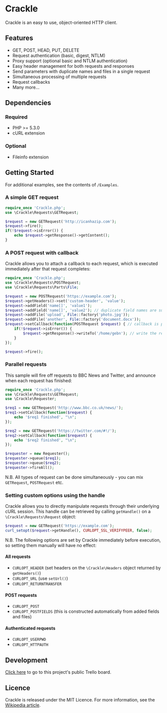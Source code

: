 # Crackle

Crackle is an easy to use, object-oriented HTTP client.

## Features

 - GET, POST, HEAD, PUT, DELETE
 - Request authentication (basic, digest, NTLM)
 - Proxy support (optional basic and NTLM authentication)
 - Easy header management for both requests and responses
 - Send parameters with duplicate names and files in a single request
 - Simultaneous processing of multiple requests
 - Request callbacks
 - Many more...

## Dependencies

### Required

 - PHP >= 5.3.0
 - cURL extension

### Optional

 - Fileinfo extension

## Getting Started

For additional examples, see the contents of `/Examples`.

### A simple GET request

````php
require_once 'Crackle.php';
use \Crackle\Requests\GETRequest;

$request = new GETRequest('http://icanhazip.com');
$request->fire();
if(!$request->isError()) {
	echo $request->getResponse()->getContent();
}
````

### A POST request with callback

Crackle allows you to attach a callback to each request, which is executed immediately after that request completes:

````php
require_once 'Crackle.php';
use \Crackle\Requests\POSTRequest;
use \Crackle\Requests\Parts\File;

$request = new POSTRequest('https://example.com');
$request->getHeaders()->set('custom-header', 'value');
$request->addField('name[]', 'value1');
$request->addField('name[]', 'value2'); // duplicate field names are supported
$request->addFile('upload', File::factory('photo.jpg'));
$request->addFile('another', File::factory('document.docx'));
$request->setCallback(function(POSTRequest $request) { // callback is passed the original request object
	if(!$request->isError()) {
		$request->getResponse()->writeTo('/home/gebn'); // write the response to a file
	}
});

$request->fire();
````

### Parallel requests

This sample will fire off requests to BBC News and Twitter, and announce when each request has finished:

````php
require_once 'Crackle.php';
use \Crackle\Requests\GETRequest;
use \Crackle\Requester;

$req1 = new GETRequest('http://www.bbc.co.uk/news/');
$req1->setCallback(function($request) {
	echo '$req1 finished', "\n";
});

$req2 = new GETRequest('https://twitter.com/#!/');
$req2->setCallback(function($request) {
	echo '$req2 finished', "\n";
});

$requester = new Requester();
$requester->queue($req1);
$requester->queue($req2);
$requester->fireAll();
````

N.B. All types of request can be done simultaneously - you can mix `GETRequest`, `POSTRequest` etc.
	
### Setting custom options using the handle

Crackle allows you to directly manipulate requests through their underlying cURL session. This handle can be retrieved by calling `getHandle()` on a `\Crackle\Requests\Request` object:

````php
$request = new GETRequest('https://example.com');
curl_setopt($request->getHandle(), CURLOPT_SSL_VERIFYPEER, false);
````

N.B. The following options are set by Crackle immediately before execution, so setting them manually will have no effect:

#### All requests

 - `CURLOPT_HEADER` (set headers on the `\Crackle\Headers` object returned by `getHeaders()`)
 - `CURLOPT_URL` (use `setUrl()`)
 - `CURLOPT_RETURNTRANSFER`

#### POST requests

 - `CURLOPT_POST`
 - `CURLOPT_POSTFIELDS` (this is constructed automatically from added fields and files)

#### Authenticated requests

 - `CURLOPT_USERPWD`
 - `CURLOPT_HTTPAUTH`

## Development

[Click here](https://trello.com/b/91q94waP/crackle) to go to this project's public Trello board.

## Licence

Crackle is released under the MIT Licence. For more information, see the [Wikipedia article](http://en.wikipedia.org/wiki/MIT_License).
